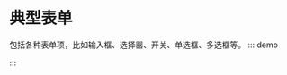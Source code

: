 
# 典型表单
包括各种表单项，比如输入框、选择器、开关、单选框、多选框等。
::: demo
<vue-json-form :fields="fields" />

<script>
export default {
  data() {
    return {
      fields: [
        {
          title: '活动名称',
          key: 'name',
          type: 'input'
        },
        {
          title: '活动区域',
          key: 'region',
          type: 'select',
          options: [
            { label: '区域1', value: 1 },
            { label: '区域2', value: 2 }
          ]
        },
        {
          title: '活动时间',
          type: 'group',
          groupList: [
            {
              title: '日期',
              type: 'date-picker',
              key: 'date',
              span: 11
            },
            {
              span: 2,
              render: (h) => {
                return h('div', { style: 'text-align: center' }, '-')
              }
            },
            {
              title: '时间',
              type: 'time-picker',
              key: 'time',
              span: 11
            }
          ]
        },
        {
          title: '即时配送',
          type: 'switch',
          key: 'delivery'
        },
        {
          title: '活动性质',
          key: 'type',
          type: 'checkbox-group',
          options: [
            { label: '美食/餐厅线上活动', value: 1 },
            { label: '地推活动', value: 2 },
            { label: '线下主题活动', value: 3 },
            { label: '单纯品牌曝光', value: 4 }
          ]
        },
        {
          title: '特殊资源',
          type: 'radio-group',
          key: 'resource',
          options: [
            { label: '线上品牌商赞助', value: 1 },
            { label: '线下场地免费', value: 2 }
          ]
        },
        {
          title: '活动形式',
          type: 'textarea',
          key: 'desc'
        },
        {
          type: 'submit',
          onSubmit: (form) => {
            console.log(form)
          }
        }
      ]
    }
  }
}
</script>
<style>
.el-form .el-date-editor.el-input,
.el-form .el-date-editor.el-input__inner,
.el-form .el-select {
  width: 100%;
}
</style>
:::
